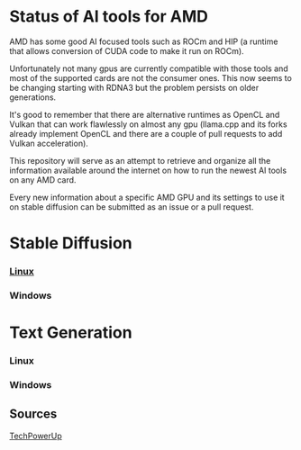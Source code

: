 # Status of AI tools for AMD
AMD has some good AI focused tools such as ROCm and HIP (a runtime that allows conversion of CUDA code to make it run on ROCm).

Unfortunately not many gpus are currently compatible with those tools and most of the supported cards are not the consumer ones. This now seems to be changing starting with RDNA3 but the problem persists on older generations.

It's good to remember that there are alternative runtimes as OpenCL and Vulkan that can work flawlessly on almost any gpu (llama.cpp and its forks already implement OpenCL and there are a couple of pull requests to add Vulkan acceleration).

This repository will serve as an attempt to retrieve and organize all the information available around the internet on how to run the newest AI tools on any AMD card.

Every new information about a specific AMD GPU and its settings to use it on stable diffusion can be submitted as an issue or a pull request.

# Stable Diffusion
### [Linux](https://github.com/DaniAndTheWeb/sd-data-amd-gpu/blob/main/HSA_GFX_VERSION.MD)
### Windows

# Text Generation
### Linux
### Windows

## Sources
[TechPowerUp](https://www.techpowerup.com/gpu-specs/)


